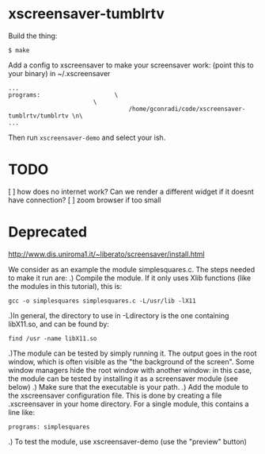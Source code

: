 # xscreensaver-tumblrtv

Build the thing:
```
$ make
```

Add a config to xscreensaver to make your screensaver work: (point this to your binary) in ~/.xscreensaver
```
...
programs:                     \
                        \
                                  /home/gconradi/code/xscreensaver-tumblrtv/tumblrtv \n\ 
...

```

Then run `xscreensaver-demo` and select your ish.

# TODO

[ ] how does no internet work? Can we render a different widget if it doesnt have connection?
[ ] zoom browser if too small

# Deprecated

http://www.dis.uniroma1.it/~liberato/screensaver/install.html

We consider as an example the module simplesquares.c. The steps needed to make it run are:
.) Compile the module. If it only uses Xlib functions (like the modules in this tutorial), this is:
```
gcc -o simplesquares simplesquares.c -L/usr/lib -lX11
```
.)In general, the directory to use in -Ldirectory is the one containing libX11.so, and can be found by:
```
find /usr -name libX11.so
```
.)The module can be tested by simply running it. The output goes in the root window, which is often visible as the "the background of the screen". Some window managers hide the root window with another window: in this case, the module can be tested by installing it as a screensaver module (see below)
.) Make sure that the executable is your path.
.) Add the module to the xscreensaver configuration file. This is done by creating a file .xscreensaver in your home directory. For a single module, this contains a line like:
```
programs: simplesquares
```
.) To test the module, use xscreensaver-demo (use the "preview" button)
